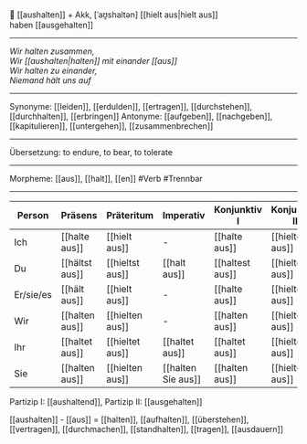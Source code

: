 🧠 [[aushalten]] + Akk, [ˈaʊ̯shaltən]
[[hielt aus|hielt aus]]  
haben [[ausgehalten]]

---

_Wir halten zusammen,_  
_Wir [[aushalten|halten]] mit einander [[aus]]_  
_Wir halten zu einander,_  
_Niemand hält uns auf_

---

Synonyme: [[leiden]], [[erdulden]], [[ertragen]], [[durchstehen]], [[durchhalten]], [[erbringen]]
Antonyme: [[aufgeben]], [[nachgeben]], [[kapitulieren]], [[untergehen]], [[zusammenbrechen]]

---

Übersetzung: to endure, to bear, to tolerate

---

Morpheme: [[aus]], [[halt]], [[en]]
#Verb #Trennbar

---

| Person    | Präsens        | Präteritum      | Imperativ          | Konjunktiv I    | Konjunktiv II    |
| --------- | -------------- | --------------- | ------------------ | --------------- | ---------------- |
| Ich       | [[halte aus]]  | [[hielt aus]]   | -                  | [[halte aus]]   | [[hielte aus]]   |
| Du        | [[hältst aus]] | [[hieltst aus]] | [[halt aus]]       | [[haltest aus]] | [[hieltest aus]] |
| Er/sie/es | [[hält aus]]   | [[hielt aus]]   | -                  | [[halte aus]]   | [[hielte aus]]   |
| Wir       | [[halten aus]] | [[hielten aus]] | -                  | [[halten aus]]  | [[hielten aus]]  |
| Ihr       | [[haltet aus]] | [[hieltet aus]] | [[haltet aus]]     | [[haltet aus]]  | [[hieltet aus]]  |
| Sie       | [[halten aus]] | [[hielten aus]] | [[halten Sie aus]] | [[halten aus]]  | [[hielten aus]]  |

Partizip I: [[aushaltend]], Partizip II: [[ausgehalten]]

[[aushalten]] - [[aus]] = [[halten]], [[aufhalten]], [[überstehen]], [[vertragen]], [[durchmachen]], [[standhalten]], [[tragen]], [[ausdauern]]

